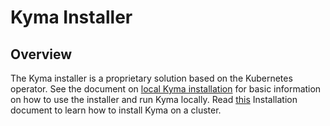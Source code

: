 # Kyma Installer

## Overview

The Kyma installer is a proprietary solution based on the Kubernetes operator. See the document on [local Kyma installation](../docs/kyma/docs/04-02-local-installation.md) for basic information on how to use the installer and run Kyma locally. Read [this](../docs/kyma/04-03-cluster-installation.md) Installation document to learn how to install Kyma on a cluster.
